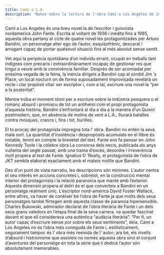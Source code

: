```yaml
---
title: Camí a L.A.
description: "Notes sobre la lectura de l'obra Camí a Los Ángeles de John Fante"
---
```

Camí a Los Angeles és una breu novel.la de l’escritor i guionista nordamericà John Fante. Escrita al voltant de 1936 i inèdita fins a 1985, aquesta obra pertany al cicle de quatre novel·les protagonitzades per Arturo Bandini, un personatge alter ego de l’autor, esquizofrènic, descarat i arrogant capaç de portar qualsevol situació fins al més absolut sense sentit.

Vet aquí la peripècia quotidiana d’un individu errant, ocupat en treballs tant indignes com precaris i extraordinàriament incapaç de gestionar res que tingui a veure amb la convivència familiar. Després de ser acomiadat per enèsima vegada de la feina, la inèrcia dirigeix ​​a Bandini cap al sòrdid Jim ‘s Place, un local nocturn on de forma suposadament improvisada revelarà un recte i clar propòsit vital: ser escriptor i, com a tal, escriure una novel·la “per a la posteritat”.

Mentre troba el moment idoni per a escriure sobre la indústria pesquera o el romanç absurd i promiscu de tot un antiheroi com el propi protagonista d’aquesta història, Bandini s’enfrontarà al dia a dia a la manera d’un Quixot postmodern, que, en absència de molins de vent a L.A., lliurarà batalles contra mosques, crancs i, fins i tot, burilles.

El to procaç del protagnista impregna tota l’ obra. Bandini no entén la seva mala sort. La quantitat d’insolència i despropòsits acumulats en el llibre és notable, tenint en compte la brevetat del text. Fante ens fa pensar en John Kennedy Toole i la cèlebre obra La conxorxa dels necis, publicada als anys vuitanta del segle passat, amb una trama d’excés, desordre i irreverència molt propera al text de Fante. Ignatius O ‘Really, el protagonista de l’obra de JKT sembla elaborat exactament amb el mateix motlle que Bandini.

Des d’un punt de vista narratiu, les descripcions són mínimes. L’autor centra el seu interès en accions concretes i, sobretot, en la construcció mental interior del protagonista i la relació paranoica que manté amb l’exterior. Aquesta dimensió propera al deliri és el que converteix a Bandini en un personatge realment únic. L’escriptor nord-americà David Foster Wallace, entre altres, va haver de conèixer bé l’obra de Fante ja que molts dels seus personatges també flirtegen amb aquesta classe de paranoia hipersensible. Charles Bukowski, admirador declarat de l’obra literària de Fante i un dels seus grans valedors en l’etapa final de la seva carrera, va quedar fascinat davant el que ell considerava una autèntica “audàcia literària”: “Per fi, un autor capaç d’escriure sense por sobre els seus sentiments”, deia. Camí a Los Angeles no és l’obra més coneguda de Fante i, estilísticament, segurament tampoc és l’ obra més reeixida de l’ autor; ara bé, els nivells d’absurd i histrionisme que assoleix no només aquesta obra sinó el conjunt d’aventures del personatge en tota la sèrie que li dedicà l’autor són absolutament memorables.